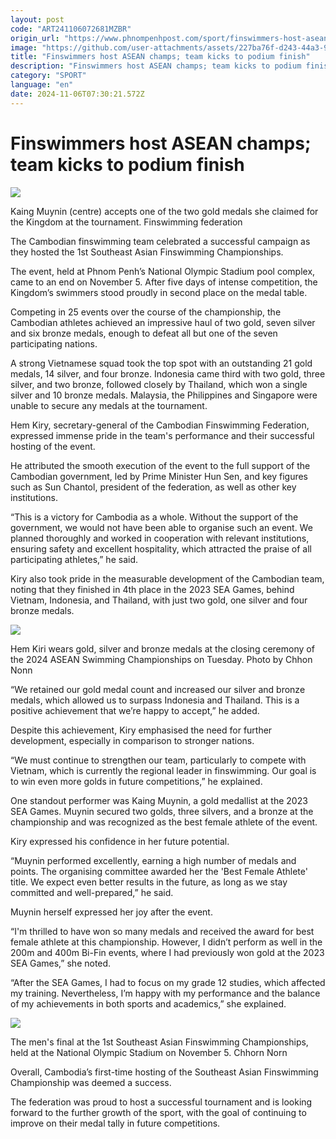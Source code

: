 ```yaml
---
layout: post
code: "ART241106072681MZBR"
origin_url: "https://www.phnompenhpost.com/sport/finswimmers-host-asean-champs-team-kicks-to-podium-finish"
image: "https://github.com/user-attachments/assets/227ba76f-d243-44a3-9450-48e955674b07"
title: "Finswimmers host ASEAN champs; team kicks to podium finish"
description: "​​Finswimmers host ASEAN champs; team kicks to podium finish​"
category: "SPORT"
language: "en"
date: 2024-11-06T07:30:21.572Z
---
```


# Finswimmers host ASEAN champs; team kicks to podium finish

![](https://github.com/user-attachments/assets/847c944f-580c-4c2e-861e-c548d2044268)

Kaing Muynin (centre) accepts one of the two gold medals she claimed for the Kingdom at the tournament. Finswimming federation

The Cambodian finswimming team celebrated a successful campaign as they hosted the 1st Southeast Asian Finswimming Championships.

The event, held at Phnom Penh’s National Olympic Stadium pool complex, came to an end on November 5. After five days of intense competition, the Kingdom’s swimmers stood proudly in second place on the medal table.

Competing in 25 events over the course of the championship, the Cambodian athletes achieved an impressive haul of two gold, seven silver and six bronze medals, enough to defeat all but one of the seven participating nations.

A strong Vietnamese squad took the top spot with an outstanding 21 gold medals, 14 silver, and four bronze. Indonesia came third with two gold, three silver, and two bronze, followed closely by Thailand, which won a single silver and 10 bronze medals. Malaysia, the Philippines and Singapore were unable to secure any medals at the tournament.

Hem Kiry, secretary-general of the Cambodian Finswimming Federation, expressed immense pride in the team's performance and their successful hosting of the event.

He attributed the smooth execution of the event to the full support of the Cambodian government, led by Prime Minister Hun Sen, and key figures such as Sun Chantol, president of the federation, as well as other key institutions.

“This is a victory for Cambodia as a whole. Without the support of the government, we would not have been able to organise such an event. We planned thoroughly and worked in cooperation with relevant institutions, ensuring safety and excellent hospitality, which attracted the praise of all participating athletes,” he said.

Kiry also took pride in the measurable development of the Cambodian team, noting that they finished in 4th place in the 2023 SEA Games, behind Vietnam, Indonesia, and Thailand, with just two gold, one silver and four bronze medals. 

![](https://github.com/user-attachments/assets/0cee7e09-d408-49c6-a833-2e5bf41d5893)

Hem Kiri wears gold, silver and bronze medals at the closing ceremony of the 2024 ASEAN Swimming Championships on Tuesday. Photo by Chhon Nonn

“We retained our gold medal count and increased our silver and bronze medals, which allowed us to surpass Indonesia and Thailand. This is a positive achievement that we’re happy to accept,” he added.

Despite this achievement, Kiry emphasised the need for further development, especially in comparison to stronger nations.

“We must continue to strengthen our team, particularly to compete with Vietnam, which is currently the regional leader in finswimming. Our goal is to win even more golds in future competitions,” he explained.

One standout performer was Kaing Muynin, a gold medallist at the 2023 SEA Games. Muynin secured two golds, three silvers, and a bronze at the championship and was recognized as the best female athlete of the event. 

Kiry expressed his confidence in her future potential.

“Muynin performed excellently, earning a high number of medals and points. The organising committee awarded her the 'Best Female Athlete' title. We expect even better results in the future, as long as we stay committed and well-prepared,” he said.

Muynin herself expressed her joy after the event.

“I'm thrilled to have won so many medals and received the award for best female athlete at this championship. However, I didn’t perform as well in the 200m and 400m Bi-Fin events, where I had previously won gold at the 2023 SEA Games,” she noted.

“After the SEA Games, I had to focus on my grade 12 studies, which affected my training. Nevertheless, I’m happy with my performance and the balance of my achievements in both sports and academics,” she explained.

![](https://github.com/user-attachments/assets/5ea0810a-ea79-404f-ae1e-d53ffcdcfb90)

The men's final at the 1st Southeast Asian Finswimming Championships, held at the National Olympic Stadium on November 5. Chhorn Norn

Overall, Cambodia’s first-time hosting of the Southeast Asian Finswimming Championship was deemed a success. 

The federation was proud to host a successful tournament and is looking forward to the further growth of the sport, with the goal of continuing to improve on their medal tally in future competitions.
